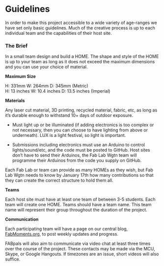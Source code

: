 # Guidelines


In order to make this project accessible to a wide variety of age-ranges we have set only basic guidelines.  Much of the creative process is up to each individual team and the capabilities of their host site.

### The Brief 
In a small team design and build a HOME. The shape and style of the HOME is up to your team as long as it does not exceed the maximum dimensions and you can use your choice of material.

**Maximum Size**

H: 331mm  W: 264mm  D: 345mm (Metric) <br>
H: 13 inches  W: 10.4 inches  D: 13.5 inches (Imperial)

**Materials**

Any laser cut material, 3D printing, recycled material, fabric, etc, as long as it’s durable enough to withstand 10+ days of outdoor exposure.

* Must light up or be illuminated (if adding electronics is too complex or not necessary, then you can choose to have lighting from above or underneath). LUX is a light festival, so light is important.

* Submissions including electronics must use an Arduino to control lights/sound/etc, and the code must be posted to GitHub. Host sites don’t have to send their Arduinos, the Fab Lab Wgtn team will programme their Arduinos from the code you supply on GitHub.


Each Fab Lab or team can provide as many HOMEs as they wish, but Fab Lab Wgtn needs to know by January 17th how many contributions so that they can create the correct structure to hold them all.

**Teams**

Each host site must have at least one team of between 3-5 students.  Each team will create one HOME.  Teams should have a team name. This team name will represent their group throughout the duration of the project.

**Communication**

Each participating team will have a page on our central blog, [FabMoments.org](http://www.fabmoments.org), to post weekly updates and progress. 

FABpals will also aim to communicate via video chat at least three times over the course of the project. These contacts may be made via the MCU, Skype, or Google Hangouts. If timezones are an issue, short videos will also suffice.